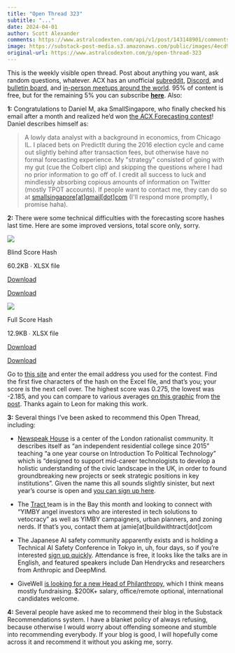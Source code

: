 ```yaml
---
title: "Open Thread 323"
subtitle: "..."
date: 2024-04-01
author: Scott Alexander
comments: https://www.astralcodexten.com/api/v1/post/143148901/comments?&all_comments=true
image: https://substack-post-media.s3.amazonaws.com/public/images/4ecd9408-8d19-47c0-9577-737574764833_251x255.png
original-url: https://www.astralcodexten.com/p/open-thread-323
---
```

This is the weekly visible open thread. Post about anything you want, ask random questions, whatever. ACX has an unofficial [subreddit](https://www.reddit.com/r/slatestarcodex/), [Discord](https://discord.gg/RTKtdut), and [bulletin board](https://www.datasecretslox.com/index.php), and [in-person meetups around the world](https://www.lesswrong.com/community?filters%5B0%5D=SSC). 95% of content is free, but for the remaining 5% you can subscribe **[here](https://astralcodexten.substack.com/subscribe?)**. Also:

**1:** Congratulations to Daniel M, aka SmallSingapore, who finally checked his email after a month and realized he’d won [the ACX Forecasting contest](/p/2023-prediction-contest)! Daniel describes himself as:

> A lowly data analyst with a background in economics, from Chicago IL. I placed bets on PredictIt during the 2016 election cycle and came out slightly behind after transaction fees, but otherwise have no formal forecasting experience. My "strategy" consisted of going with my gut (cue the Colbert clip) and skipping the questions where I had no prior information to go off of. I credit all success to luck and mindlessly absorbing copious amounts of information on Twitter (mostly TPOT accounts). If people want to contact me, they can do so at [smallsingapore[at]gmail[dot]com](mailto:smallsingapore@gmail.com) (I'll respond more promptly, I promise haha). 

**2:** There were some technical difficulties with the forecasting score hashes last time. Here are some improved versions, total score only, sorry.

![](https://substackcdn.com/image/fetch/f_auto,q_auto:good,fl_progressive:steep/https%3A%2F%2Fsubstack.com%2Fimg%2Fattachment_icon.svg)

Blind Score Hash

60.2KB ∙ XLSX file

[Download](https://www.astralcodexten.com/api/v1/file/14ee735f-71a2-4751-95b5-85b97e00a8af.xlsx)

[Download](https://www.astralcodexten.com/api/v1/file/14ee735f-71a2-4751-95b5-85b97e00a8af.xlsx)

![](https://substackcdn.com/image/fetch/f_auto,q_auto:good,fl_progressive:steep/https%3A%2F%2Fsubstack.com%2Fimg%2Fattachment_icon.svg)

Full Score Hash

12.9KB ∙ XLSX file

[Download](https://www.astralcodexten.com/api/v1/file/1f74c54d-4a2e-4a1e-bc95-9d28ecff8cf3.xlsx)

[Download](https://www.astralcodexten.com/api/v1/file/1f74c54d-4a2e-4a1e-bc95-9d28ecff8cf3.xlsx)

Go to [this site](https://emn178.github.io/online-tools/sha256.html) and enter the email address you used for the contest. Find the first five characters of the hash on the Excel file, and that’s you; your score is the next cell over. The highest score was 0.275, the lowest was -2.185, and you can compare to various averages [on this graphic](https://substackcdn.com/image/fetch/f_auto,q_auto:good,fl_progressive:steep/https%3A%2F%2Fsubstack-post-media.s3.amazonaws.com%2Fpublic%2Fimages%2F14b48344-51fa-4a5d-bb06-c0f52c5ebd9c_720x468.png) from [the post](/p/who-predicted-2023). Thanks again to Leon for making this work.

**3:** Several things I’ve been asked to recommend this Open Thread, including:

  * [Newspeak House](https://newspeak.house/) is a center of the London rationalist community. It describes itself as “an independent residential college since 2015” teaching “a one year course on Introduction To Political Technology” which is “designed to support mid-career technologists to develop a holistic understanding of the civic landscape in the UK, in order to found groundbreaking new projects or seek strategic positions in key institutions”. Given the name this all sounds slightly sinister, but next year’s course is open and [you can sign up here](https://newspeak.house/study-with-us).

  * The [Tract ](https://buildwithtract.com/)team is in the Bay this month and looking to connect with “YIMBY angel investors who are interested in tech solutions to vetocracy” as well as YIMBY campaigners, urban planners, and zoning nerds. If that’s you, contact them at jamie[at]buildwithtract[dot]com

  * The Japanese AI safety community apparently exists and is holding a Technical AI Safety Conference in Tokyo in, uh, four days, so if you’re interested [sign up quickly](https://tais2024.cc/). Attendance is free, it looks like the talks are in English, and featured speakers include Dan Hendrycks and researchers from Anthropic and DeepMind.

  * GiveWell [is looking for a new Head of Philanthropy](https://www.givewell.org/about/jobs/head-of-philanthropy), which I think means mostly fundraising. $200K+ salary, office/remote optional, international candidates welcome.




**4:** Several people have asked me to recommend their blog in the Substack Recommendations system. I have a blanket policy of always refusing, because otherwise I would worry about offending someone and stumble into recommending everybody. If your blog is good, I will hopefully come across it and recommend it without you asking me, sorry.
